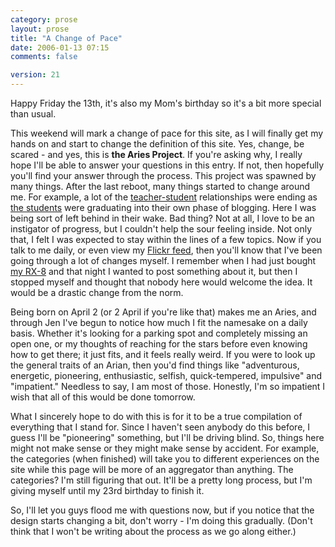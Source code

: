 ```yaml
---
category: prose
layout: prose
title: "A Change of Pace"
date: 2006-01-13 07:15
comments: false

version: 21
---
```


Happy Friday the 13th, it's also my Mom's birthday so it's a bit more special than usual.

This weekend will mark a change of pace for this site, as I will finally get my hands on and start to change the definition of this site. Yes, change, be scared - and yes, this is **the Aries Project**. If you're asking why, I really hope I'll be able to answer your questions in this entry. If not, then hopefully you'll find your answer through the process. This project was spawned by many things. After the last reboot, many things started to change around me. For example, a lot of the [teacher-student][1] relationships were ending as [the students][2] were graduating into their own phase of blogging. Here I was being sort of left behind in their wake. Bad thing? Not at all, I love to be an instigator of progress, but I couldn't help the sour feeling inside. Not only that, I felt I was expected to stay within the lines of a few topics. Now if you talk to me daily, or even view my [Flickr feed][3], then you'll know that I've been going through a lot of changes myself. I remember when I had just bought [my RX-8][4] and that night I wanted to post something about it, but then I stopped myself and thought that nobody here would welcome the idea. It would be a drastic change from the norm.

Being born on April 2 (or 2 April if you're like that) makes me an Aries, and through Jen I've begun to notice how much I fit the namesake on a daily basis. Whether it's looking for a parking spot and completely missing an open one, or my thoughts of reaching for the stars before even knowing how to get there; it just fits, and it feels really weird. If you were to look up the general traits of an Arian, then you'd find things like "adventurous, energetic, pioneering, enthusiastic, selfish, quick-tempered, impulsive" and "impatient." Needless to say, I am most of those. Honestly, I'm so impatient I wish that all of this would be done tomorrow.

What I sincerely hope to do with this is for it to be a true compilation of everything that I stand for. Since I haven't seen anybody do this before, I guess I'll be "pioneering" something, but I'll be driving blind. So, things here might not make sense or they might make sense by accident. For example, the categories (when finished) will take you to different experiences on the site while this page will be more of an aggregator than anything. The categories? I'm still figuring that out. It'll be a pretty long process, but I'm giving myself until my 23rd birthday to finish it.

So, I'll let you guys flood me with questions now, but if you notice that the design starts changing a bit, don't worry - I'm doing this gradually. (Don't think that I won't be writing about the process as we go along either.)

[1]: http://paulstamatiou.com/
[2]: http://solutionwatch.com
[3]: http://flickr.com/photos/avalonstar/
[4]: http://flickr.com/photos/avalonstar/sets/1506031/
